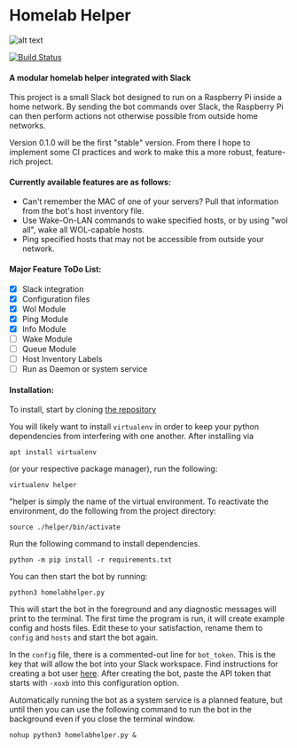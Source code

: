 # Homelab Helper
![alt text](https://img.shields.io/badge/Version-v0.1.0-blue.svg)

[![Build Status](https://travis-ci.org/reschouw/HomelabHelper.svg?branch=master)](https://travis-ci.org/reschouw/HomelabHelper)

#### A modular homelab helper integrated with Slack


This project is a small Slack bot designed to run on a Raspberry Pi inside a home network. By sending the bot commands over Slack, the Raspberry Pi can then perform actions not otherwise possible from outside home networks.

Version 0.1.0 will be the first "stable" version. From there I hope to implement some CI practices and work to make this a more robust, feature-rich project. 

#### Currently available features are as follows:
- Can't remember the MAC of one of your servers? Pull that information from the bot's host inventory file.
- Use Wake-On-LAN  commands to wake specified hosts, or by using "wol all", wake all WOL-capable hosts.
- Ping specified hosts that may not be accessible from outside your network.


#### Major Feature ToDo List:
- [X] Slack integration
- [X] Configuration files
- [X] Wol Module
- [X] Ping Module
- [X] Info Module
- [ ] Wake Module
- [ ] Queue Module
- [ ] Host Inventory Labels
- [ ] Run as Daemon or system service

#### Installation:

To install, start by cloning [the repository](https://github.com/reschouw/HomelabHelper)

You will likely want to install `virtualenv` in order to keep your python dependencies from interfering with one another. After installing via 

`apt install virtualenv`

(or your respective package manager), run the following:

`virtualenv helper`

"helper is simply the name of the virtual environment. To reactivate the environment, do the following from the project directory:

`source ./helper/bin/activate`

Run the following command to install dependencies.

`python -m pip install -r requirements.txt`

You can then start the bot by running:

`python3 homelabhelper.py`

This will start the bot in the foreground and any diagnostic messages will print to the terminal.
The first time the program is run, it will create example config and hosts files. Edit these to your satisfaction, rename them to `config` and `hosts` and start the bot again.

In the `config` file, there is a commented-out line for `bot_token`. This is the key that will allow the bot into your Slack workspace. Find instructions for creating a bot user [here](https://get.slack.help/hc/en-us/articles/115005265703-Create-a-bot-for-your-workspace). After creating the bot, paste the API token that starts with `-xoxb` into this configuration option.

Automatically running the bot as a system service is a planned feature, but until then you can use the following command to run the bot in the background even if you close the terminal window.

`nohup python3 homelabhelper.py &`